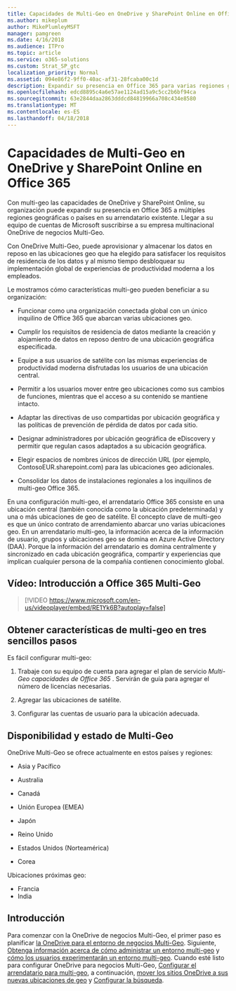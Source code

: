 ```yaml
---
title: Capacidades de Multi-Geo en OneDrive y SharePoint Online en Office 365
ms.author: mikeplum
author: MikePlumleyMSFT
manager: pamgreen
ms.date: 4/16/2018
ms.audience: ITPro
ms.topic: article
ms.service: o365-solutions
ms.custom: Strat_SP_gtc
localization_priority: Normal
ms.assetid: 094e86f2-9ff0-40ac-af31-28fcaba00c1d
description: Expandir su presencia en Office 365 para varias regiones geográficas con capacidades de multi-geo en OneDrive y SharePoint Online.
ms.openlocfilehash: edcd8895c4a6e57ae1124ad15a9c5cc2b6bf94ca
ms.sourcegitcommit: 63e2844daa2863dddcd84819966a708c434e8580
ms.translationtype: MT
ms.contentlocale: es-ES
ms.lasthandoff: 04/18/2018
---
```

# <a name="multi-geo-capabilities-in-onedrive-and-sharepoint-online-in-office-365"></a>Capacidades de Multi-Geo en OneDrive y SharePoint Online en Office 365

Con multi-geo las capacidades de OneDrive y SharePoint Online, su organización puede expandir su presencia en Office 365 a múltiples regiones geográficas o países en su arrendatario existente. Llegar a su equipo de cuentas de Microsoft suscribirse a su empresa multinacional OneDrive de negocios Multi-Geo.
  
Con OneDrive Multi-Geo, puede aprovisionar y almacenar los datos en reposo en las ubicaciones geo que ha elegido para satisfacer los requisitos de residencia de los datos y al mismo tiempo desbloquear su implementación global de experiencias de productividad moderna a los empleados.
  
Le mostramos cómo características multi-geo pueden beneficiar a su organización:
  
- Funcionar como una organización conectada global con un único inquilino de Office 365 que abarcan varias ubicaciones geo.
    
- Cumplir los requisitos de residencia de datos mediante la creación y alojamiento de datos en reposo dentro de una ubicación geográfica especificada.
    
- Equipe a sus usuarios de satélite con las mismas experiencias de productividad moderna disfrutadas los usuarios de una ubicación central.
    
- Permitir a los usuarios mover entre geo ubicaciones como sus cambios de funciones, mientras que el acceso a su contenido se mantiene intacto.
    
- Adaptar las directivas de uso compartidas por ubicación geográfica y las políticas de prevención de pérdida de datos por cada sitio.
    
- Designar administradores por ubicación geográfica de eDiscovery y permitir que regulan casos adaptados a su ubicación geográfica.
    
- Elegir espacios de nombres únicos de dirección URL (por ejemplo, ContosoEUR.sharepoint.com) para las ubicaciones geo adicionales.
    
- Consolidar los datos de instalaciones regionales a los inquilinos de multi-geo Office 365.
    
En una configuración multi-geo, el arrendatario Office 365 consiste en una ubicación central (también conocida como la ubicación predeterminada) y una o más ubicaciones de geo de satélite. El concepto clave de multi-geo es que un único contrato de arrendamiento abarcar uno varias ubicaciones geo. En un arrendatario multi-geo, la información acerca de la información de usuario, grupos y ubicaciones geo se domina en Azure Active Directory (DAA). Porque la información del arrendatario es domina centralmente y sincronizado en cada ubicación geográfica, compartir y experiencias que implican cualquier persona de la compañía contienen conocimiento global.

## <a name="video-introducing-office-365-multi-geo"></a>Vídeo: Introducción a Office 365 Multi-Geo

> [!VIDEO https://www.microsoft.com/en-us/videoplayer/embed/RE1Yk6B?autoplay=false]
  
## <a name="get-multi-geo-features-in-three-simple-steps"></a>Obtener características de multi-geo en tres sencillos pasos

Es fácil configurar multi-geo:
  
1. Trabaje con su equipo de cuenta para agregar el plan de servicio _Multi-Geo capacidades de Office 365_ . Servirán de guía para agregar el número de licencias necesarias.
    
2. Agregar las ubicaciones de satélite.
    
3. Configurar las cuentas de usuario para la ubicación adecuada.
    
## <a name="multi-geo-status-and-availability"></a>Disponibilidad y estado de Multi-Geo

OneDrive Multi-Geo se ofrece actualmente en estos países y regiones:
  
- Asia y Pacífico
    
- Australia
    
- Canadá
    
- Unión Europea (EMEA)
    
- Japón
    
- Reino Unido
    
- Estados Unidos (Norteamérica)
    
- Corea
      
Ubicaciones próximas geo:
  
- Francia
- India
    
## <a name="getting-started"></a>Introducción

Para comenzar con la OneDrive de negocios Multi-Geo, el primer paso es planificar [la OneDrive para el entorno de negocios Multi-Geo](plan-for-multi-geo.md). Siguiente, [Obtenga información acerca de cómo administrar un entorno multi-geo](administering-a-multi-geo-environment.md) y [cómo los usuarios experimentarán un entorno multi-geo](multi-geo-user-experience.md). Cuando esté listo para configurar OneDrive para negocios Multi-Geo, [Configurar el arrendatario para multi-geo](multi-geo-tenant-configuration.md), a continuación, [mover los sitios OneDrive a sus nuevas ubicaciones de geo](move-onedrive-between-geo-locations.md) y [Configurar la búsqueda](configure-search-for-multi-geo.md).
